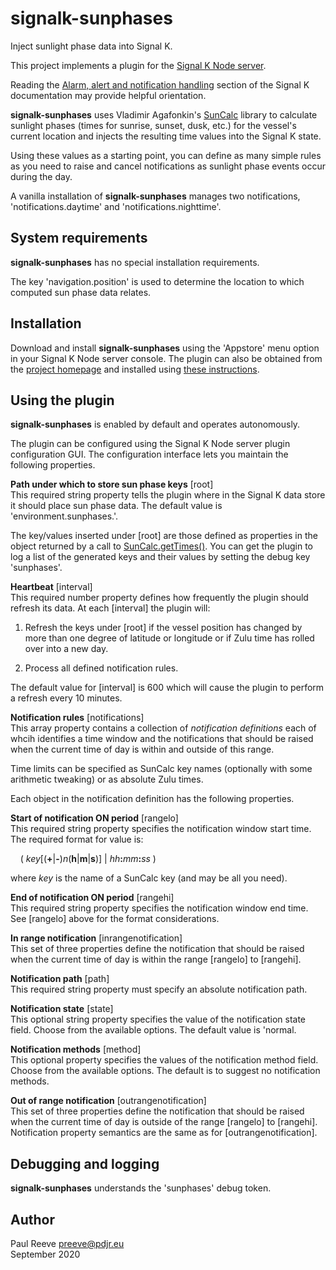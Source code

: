# signalk-sunphases

Inject sunlight phase data into Signal K.

This project implements a plugin for the
[Signal K Node server](https://github.com/SignalK/signalk-server-node).

Reading the [Alarm, alert and notification handling](http://signalk.org/specification/1.0.0/doc/notifications.html)
section of the Signal K documentation may provide helpful orientation.

__signalk-sunphases__ uses Vladimir Agafonkin's
[SunCalc](https://github.com/mourner/suncalc)
library to calculate sunlight phases (times for sunrise, sunset, dusk,
etc.) for the vessel's current location and injects the resulting time
values into the Signal K state.

Using these values as a starting point, you can define as many simple
rules as you need to raise and cancel notifications as sunlight phase
events occur during the day.

A vanilla installation of __signalk-sunphases__ manages two
notifications, 'notifications.daytime' and 'notifications.nighttime'. 

## System requirements

__signalk-sunphases__ has no special installation requirements.

The key 'navigation.position' is used to determine the location to
which computed sun phase data relates.

## Installation

Download and install __signalk-sunphases__ using the 'Appstore' menu
option in your Signal K Node server console.
The plugin can also be obtained from the 
[project homepage](https://github.com/preeve9534/signalk-sunphases)
and installed using
[these instructions](https://github.com/SignalK/signalk-server-node/blob/master/SERVERPLUGINS.md).

## Using the plugin

__signalk-sunphases__ is enabled by default and operates autonomously.

The plugin can be configured using the Signal K Node server plugin
configuration GUI.
The configuration interface lets you maintain the following properties.
 
__Path under which to store sun phase keys__ [root]\
This required string property tells the plugin where in the Signal K
data store it should place sun phase data.
The default value is 'environment.sunphases.'.

The key/values inserted under [root] are those defined as properties in
the object returned by a call to
[SunCalc.getTimes()](https://github.com/mourner/suncalc#sunlight-times).
You can get the plugin to log a list of the generated keys and their
values by setting the debug key 'sunphases'.

__Heartbeat__ [interval]\
This required number property defines how frequently the plugin should
refresh its data.
At each [interval] the plugin will:

1. Refresh the keys under [root] if the vessel position has changed by
more than one degree of latitude or longitude or if Zulu time has
rolled over into a new day.

2. Process all defined notification rules.
 
The default value for [interval] is 600 which will cause the plugin to
perform a refresh every 10 minutes.

__Notification rules__ [notifications]\
This array property contains a collection of *notification definitions*
each of whcih identifies a time window and the notifications that
should be raised when the current time of day is within and outside of
this range.

Time limits can be specified as SunCalc key names (optionally with some
arithmetic tweaking) or as absolute Zulu times.

Each object in the notification definition has the following
properties.

__Start of notification ON period__ [rangelo]\
This required string property specifies the notification window start
time.
The required format for value is:

&nbsp;&nbsp;&nbsp;&nbsp;( *key*[(__+__|__-__)*n*(__h__|__m__|__s__)] | *hh*__:__*mm*__:__*ss* )

where *key* is the name of a SunCalc key (and may be all you need).

__End of notification ON period__ [rangehi]\
This required string property specifies the notification window end
time.
See [rangelo] above for the format considerations.

__In range notification__ [inrangenotification]\
This set of three properties define the notification that should be
raised when the current time of day is within the range [rangelo] to
[rangehi].

__Notification path__ [path]\
This required string property must specify an absolute notification
path. 

__Notification state__ [state]\
This optional string property specifies the value of the notification
state field.
Choose from the available options.
The default value is 'normal.

__Notification methods__ [method]\
This optional property specifies the values of the notification method
field.
Choose from the available options.
The default is to suggest no notification methods.

__Out of range notification__ [outrangenotification]\
This set of three properties define the notification that should be
raised when the current time of day is outside of the range [rangelo]
to [rangehi].
Notification property semantics are the same as for
[outrangenotification].

## Debugging and logging

__signalk-sunphases__ understands the 'sunphases' debug token.

## Author

Paul Reeve <preeve@pdjr.eu>\
September 2020

